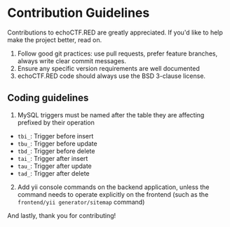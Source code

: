 # Contribution Guidelines
Contributions to echoCTF.RED are greatly appreciated. If you'd like to help make the project better, read on.


1. Follow good git practices: use pull requests, prefer feature branches, always write clear commit messages.
2. Ensure any specific version requirements are well documented
3. echoCTF.RED code should always use the BSD 3-clause license.

## Coding guidelines
1. MySQL triggers must be named after the table they are affecting prefixed by their operation
  * `tbi_`: Trigger before insert
  * `tbu_`: Trigger before update
  * `tbd_`: Trigger before delete
  * `tai_`: Trigger after insert
  * `tau_`: Trigger after update
  * `tad_`: Trigger after delete

2. Add yii console commands on the backend application, unless the command needs to operate explicitly on the frontend (such as the `frontend/yii generator/sitemap` command)

And lastly, thank you for contributing!
